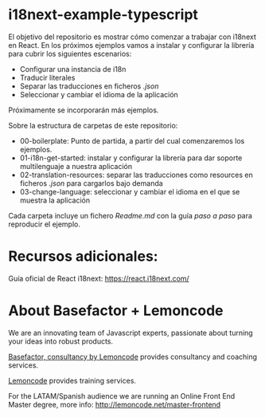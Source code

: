 # i18next-example-typescript

El objetivo del repositorio es mostrar cómo comenzar a trabajar con i18next en React. En los próximos ejemplos vamos a instalar y configurar la librería para cubrir los siguientes escenarios:

- Configurar una instancia de i18n
- Traducir literales
- Separar las traducciones en ficheros _.json_
- Seleccionar y cambiar el idioma de la aplicación

Próximamente se incorporarán más ejemplos.

Sobre la estructura de carpetas de este repositorio:

- 00-boilerplate: Punto de partida, a partir del cual comenzaremos los ejemplos.
- 01-i18n-get-started: instalar y configurar la librería para dar soporte multilenguaje a nuestra aplicación
- 02-translation-resources: separar las traducciones como resources en ficheros _.json_ para cargarlos bajo demanda
- 03-change-language: seleccionar y cambiar el idioma en el que se muestra la aplicación

Cada carpeta incluye un fichero _Readme.md_ con la guía _paso a paso_ para reproducir el ejemplo.

# Recursos adicionales:

Guía oficial de React i18next: https://react.i18next.com/

# About Basefactor + Lemoncode

We are an innovating team of Javascript experts, passionate about turning your ideas into robust products.

[Basefactor, consultancy by Lemoncode](http://www.basefactor.com) provides consultancy and coaching services.

[Lemoncode](http://lemoncode.net/services/en/#en-home) provides training services.

For the LATAM/Spanish audience we are running an Online Front End Master degree, more info: http://lemoncode.net/master-frontend
